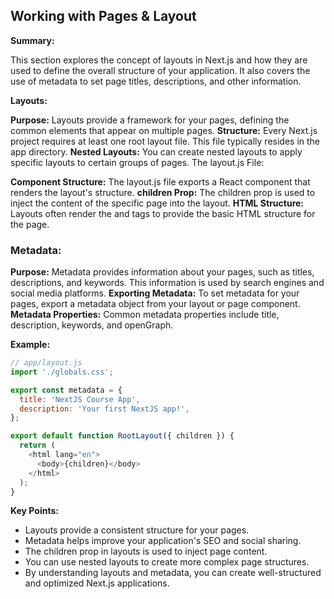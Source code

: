 ## Working with Pages & Layout

**Summary:**

This section explores the concept of layouts in Next.js and how they are used to define the overall structure of your application. It also covers the use of metadata to set page titles, descriptions, and other information.

**Layouts:**

**Purpose:** Layouts provide a framework for your pages, defining the common elements that appear on multiple pages.
**Structure:** Every Next.js project requires at least one root layout file. This file typically resides in the app directory.
**Nested Layouts:** You can create nested layouts to apply specific layouts to certain groups of pages.
The layout.js File:

**Component Structure:** The layout.js file exports a React component that renders the layout's structure.
**children Prop:** The children prop is used to inject the content of the specific page into the layout.
**HTML Structure:** Layouts often render the <html> and <body> tags to provide the basic HTML structure for the page.

### Metadata:

**Purpose:** Metadata provides information about your pages, such as titles, descriptions, and keywords. This information is used by search engines and social media platforms.
**Exporting Metadata:** To set metadata for your pages, export a metadata object from your layout or page component.
**Metadata Properties:** Common metadata properties include title, description, keywords, and openGraph.

**Example:**

```JavaScript
// app/layout.js
import './globals.css';

export const metadata = {
  title: 'NextJS Course App',
  description: 'Your first NextJS app!',
};

export default function RootLayout({ children }) {
  return (
    <html lang="en">
      <body>{children}</body>
    </html>
  );
}
```

**Key Points:**

- Layouts provide a consistent structure for your pages.
- Metadata helps improve your application's SEO and social sharing.
- The children prop in layouts is used to inject page content.
- You can use nested layouts to create more complex page structures.
- By understanding layouts and metadata, you can create well-structured and optimized Next.js applications.
